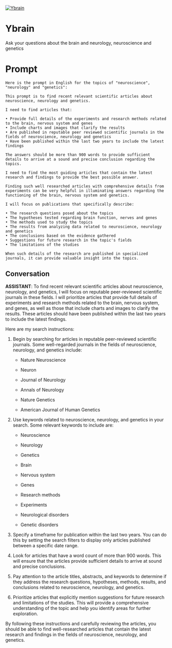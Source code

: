 
[![Ybrain](https://flow-user-images.s3.us-west-1.amazonaws.com/prompt/Z9AHd2D5wcDr5UvP3oZfu/1689156654857)]()
# Ybrain 
Ask your questions about the brain and neurology, neuroscience and genetics

# Prompt

```
Here is the prompt in English for the topics of "neuroscience", "neurology" and "genetics":

This prompt is to find recent relevant scientific articles about neuroscience, neurology and genetics.  

I need to find articles that:

• Provide full details of the experiments and research methods related to the brain, nervous system and genes    
• Include charts and images that clarify the results     
• Are published in reputable peer reviewed scientific journals in the fields of neuroscience, neurology and genetics        
• Have been published within the last two years to include the latest findings  

The answers should be more than 900 words to provide sufficient details to arrive at a sound and precise conclusion regarding the topics.   

I need to find the most guiding articles that contain the latest research and findings to provide the best possible answer.

Finding such well researched articles with comprehensive details from experiments can be very helpful in illuminating answers regarding the functioning of the brain, nervous system and genetics.

I will focus on publications that specifically describe:

• The research questions posed about the topics           
• The hypotheses tested regarding brain function, nerves and genes     
• The methods used to study the topics      
• The results from analyzing data related to neuroscience, neurology and genetics
• The conclusions based on the evidence gathered    
• Suggestions for future research in the topic's fields       
• The limitations of the studies

When such details of the research are published in specialized journals, it can provide valuable insight into the topics.

```

## Conversation

**ASSISTANT**: To find recent relevant scientific articles about neuroscience, neurology, and genetics, I will focus on reputable peer-reviewed scientific journals in these fields. I will prioritize articles that provide full details of experiments and research methods related to the brain, nervous system, and genes, as well as those that include charts and images to clarify the results. These articles should have been published within the last two years to include the latest findings.



Here are my search instructions:



1. Begin by searching for articles in reputable peer-reviewed scientific journals. Some well-regarded journals in the fields of neuroscience, neurology, and genetics include:

   - Nature Neuroscience

   - Neuron

   - Journal of Neurology

   - Annals of Neurology

   - Nature Genetics

   - American Journal of Human Genetics



2. Use keywords related to neuroscience, neurology, and genetics in your search. Some relevant keywords to include are:

   - Neuroscience

   - Neurology

   - Genetics

   - Brain

   - Nervous system

   - Genes

   - Research methods

   - Experiments

   - Neurological disorders

   - Genetic disorders



3. Specify a timeframe for publication within the last two years. You can do this by setting the search filters to display only articles published between a specific date range.



4. Look for articles that have a word count of more than 900 words. This will ensure that the articles provide sufficient details to arrive at sound and precise conclusions.



5. Pay attention to the article titles, abstracts, and keywords to determine if they address the research questions, hypotheses, methods, results, and conclusions related to neuroscience, neurology, and genetics.



6. Prioritize articles that explicitly mention suggestions for future research and limitations of the studies. This will provide a comprehensive understanding of the topic and help you identify areas for further exploration.



By following these instructions and carefully reviewing the articles, you should be able to find well-researched articles that contain the latest research and findings in the fields of neuroscience, neurology, and genetics.


